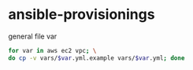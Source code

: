 # ansible-provisionings

general file var
```bash
for var in aws ec2 vpc; \
do cp -v vars/$var.yml.example vars/$var.yml; done
```